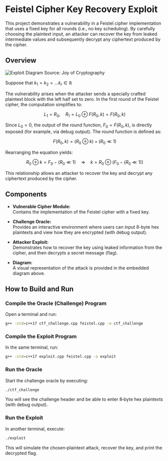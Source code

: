 
# Feistel Cipher Key Recovery Exploit

This project demonstrates a vulnerability in a Feistel cipher implementation that uses a fixed key for all rounds (i.e., no key scheduling). By carefully choosing the plaintext input, an attacker can recover the key from leaked intermediate values and subsequently decrypt any ciphertext produced by the cipher.

## Overview

![Exploit Diagram](https://github.com/user-attachments/assets/dd98abc9-39cc-450e-a1f2-a2199e39cecc)
Source: Joy of Cryptography

Suppose that $k_1 =  k_2 =  ... k_r \in \mathbb{R}$

The vulnerability arises when the attacker sends a specially crafted plaintext block with the left half set to zero. In the first round of the Feistel cipher, the computation simplifies to:

$$
L_1 = R_0,\quad R_1 = L_0 \oplus F(R_0, k) = F(R_0, k)
$$

Since $L_0 = 0$, the output of the round function, $F_0 = F(R_0, k)$, is directly exposed (for example, via debug output). The round function is defined as:

$$
F(R_0, k) = (R_0 \oplus k) + (R_0 \ll 1)
$$

Rearranging the equation yields:

$$
R_0 \oplus k = F_0 - (R_0 \ll 1) \quad \Rightarrow \quad k = R_0 \oplus \bigl(F_0 - (R_0 \ll 1)\bigr)
$$

This relationship allows an attacker to recover the key and decrypt any ciphertext produced by the cipher.

## Components

- **Vulnerable Cipher Module:**  
  Contains the implementation of the Feistel cipher with a fixed key.

- **Challenge Oracle:**  
  Provides an interactive environment where users can input 8-byte hex plaintexts and view how they are encrypted (with debug output).

- **Attacker Exploit:**  
  Demonstrates how to recover the key using leaked information from the cipher, and then decrypts a secret message (flag).

- **Diagram:**  
  A visual representation of the attack is provided in the embedded diagram above.

## How to Build and Run

### Compile the Oracle (Challenge) Program

Open a terminal and run:

```bash
g++ -std=c++17 ctf_challenge.cpp feistel.cpp -o ctf_challenge
```

### Compile the Exploit Program

In the same terminal, run:

```bash
g++ -std=c++17 exploit.cpp feistel.cpp -o exploit
```

### Run the Oracle

Start the challenge oracle by executing:

```bash
./ctf_challenge
```

You will see the challenge header and be able to enter 8‑byte hex plaintexts (with debug output).

### Run the Exploit

In another terminal, execute:

```bash
./exploit
```

This will simulate the chosen‑plaintext attack, recover the key, and print the decrypted flag.

